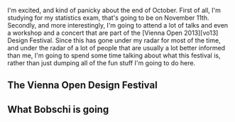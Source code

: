 I'm excited, and kind of panicky about the end of October. First of all, I'm studying for my statistics exam, that's going to be on November 11th. Secondly, and more interestingly, I'm going to attend a lot of talks and even a workshop and a concert that are part of the [Vienna Open 2013][vo13] Design Festival. Since this has gone under my radar for most of the time, and under the radar of a lot of people that are usually a lot better informed than me, I'm going to spend some time talking about what this festival is, rather than just dumping all of the fun stuff I'm going to do here.

## The Vienna Open Design Festival

## What Bobschi is going 